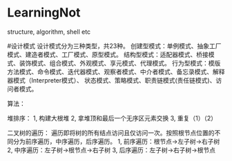 # LearningNot
structure,  algorithm, shell etc

#设计模式
设计模式分为三种类型，共23种。
创建型模式：单例模式、抽象工厂模式、建造者模式、工厂模式、原型模式。
结构型模式：适配器模式、桥接模式、装饰模式、组合模式、外观模式、享元模式、代理模式。
行为型模式：模版方法模式、命令模式、迭代器模式、观察者模式、中介者模式、备忘录模式、解释器模式（Interpreter模式）、
            状态模式、策略模式、职责链模式(责任链模式)、访问者模式。

算法：

堆排序：
1, 构建大根堆
2, 拿堆顶和最后一个无序区元素交换
3, 重复（1）（2）

二叉树的遍历：
遍历即将树的所有结点访问且仅访问一次。按照根节点位置的不同分为前序遍历，中序遍历，后序遍历。
1, 前序遍历：根节点->左子树->右子树
2, 中序遍历：左子树->根节点->右子树
3, 后序遍历：左子树->右子树->根节点
